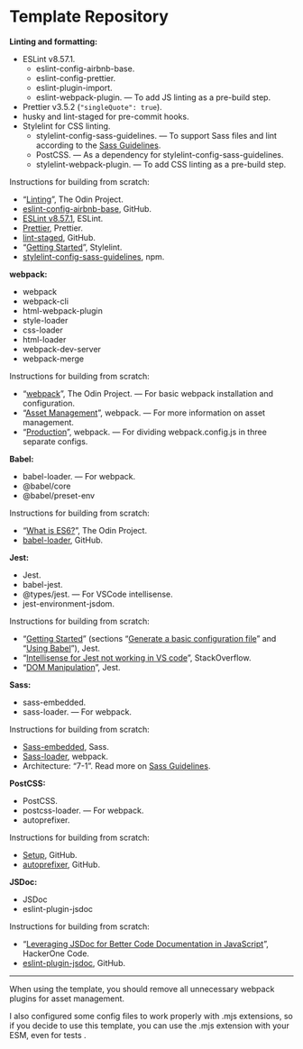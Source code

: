 # Template Repository

**Linting and formatting:**

- ESLint v8.57.1.
  - eslint-config-airbnb-base.
  - eslint-config-prettier.
  - eslint-plugin-import.
  - eslint-webpack-plugin. — To add JS linting as a pre-build step.
- Prettier v3.5.2 (`"singleQuote": true`).
- husky and lint-staged for pre-commit hooks.
- Stylelint for CSS linting.
  - stylelint-config-sass-guidelines. — To support Sass files and lint according to the [Sass Guidelines](https://sass-guidelin.es).
  - PostCSS. — As a dependency for stylelint-config-sass-guidelines.
  - stylelint-webpack-plugin. — To add CSS linting as a pre-build step.

Instructions for building from scratch:

- “[Linting](https://www.theodinproject.com/lessons/node-path-javascript-linting)”, The Odin Project.
- [eslint-config-airbnb-base](https://github.com/airbnb/javascript/tree/master/packages/eslint-config-airbnb-base), GitHub.
- [ESLint v8.57.1](https://eslint.org/docs/v8.x/use/getting-started), ESLint.
- [Prettier](https://prettier.io/docs/install), Prettier.
- [lint-staged](https://github.com/lint-staged/lint-staged#configuration), GitHub.
- “[Getting Started](https://stylelint.io/user-guide/get-started)”, Stylelint.
- [stylelint-config-sass-guidelines](https://www.npmjs.com/package/stylelint-config-sass-guidelines), npm.

**webpack:**

- webpack
- webpack-cli
- html-webpack-plugin
- style-loader
- css-loader
- html-loader
- webpack-dev-server
- webpack-merge

Instructions for building from scratch:

- “[webpack](https://www.theodinproject.com/lessons/javascript-webpack)”, The Odin Project. — For basic webpack installation and configuration.
- “[Asset Management](https://webpack.js.org/guides/asset-management/)”, webpack. — For more information on asset management.
- “[Production](https://webpack.js.org/guides/production/)”, webpack. ­— For dividing webpack.config.js in three separate configs.

**Babel:**

- babel-loader. — For webpack.
- @babel/core
- @babel/preset-env

Instructions for building from scratch:

- “[What is ES6?](https://www.theodinproject.com/lessons/node-path-javascript-what-is-es6)”, The Odin Project.
- [babel-loader](https://github.com/babel/babel-loader), GitHub.

**Jest:**

- Jest.
- babel-jest.
- @types/jest. — For VSCode intellisense.
- jest-environment-jsdom.

Instructions for building from scratch:

- “[Getting Started](https://jestjs.io/docs/getting-started#using-babel)” (sections “[Generate a basic configuration file](https://jestjs.io/docs/getting-started#generate-a-basic-configuration-file)” and “[Using Babel](https://jestjs.io/docs/getting-started#using-babel)”), Jest.
- “[Intellisense for Jest not working in VS code](https://stackoverflow.com/questions/57874114/intellisense-for-jest-not-working-in-vs-code)”, StackOverflow.
- “[DOM Manipulation](https://jestjs.io/docs/tutorial-jquery)”, Jest.

**Sass:**

- sass-embedded.
- sass-loader. — For webpack.

Instructions for building from scratch:

- [Sass-embedded](https://sass-lang.com/install/), Sass.
- [Sass-loader](https://webpack.js.org/loaders/sass-loader/#root), webpack.
- Architecture: “7-1”. Read more on [Sass Guidelines](https://sass-guidelin.es/#architecture).

**PostCSS:**

- PostCSS.
- postcss-loader. — For webpack.
- autoprefixer.

Instructions for building from scratch:

- [Setup](https://github.com/postcss/postcss#usage), GitHub.
- [autoprefixer](https://github.com/postcss/autoprefixer), GitHub.

**JSDoc:**

- JSDoc
- eslint-plugin-jsdoc

Instructions for building from scratch:

- “[Leveraging JSDoc for Better Code Documentation in JavaScript](https://www.pullrequest.com/blog/leveraging-jsdoc-for-better-code-documentation-in-javascript/)”, HackerOne Code.
- [eslint-plugin-jsdoc](https://github.com/gajus/eslint-plugin-jsdoc), GitHub.

---

When using the template, you should remove all unnecessary webpack plugins for asset management.

I also configured some config files to work properly with .mjs extensions, so if you decide to use this template, you can use the .mjs extension with your ESM, even for tests .
